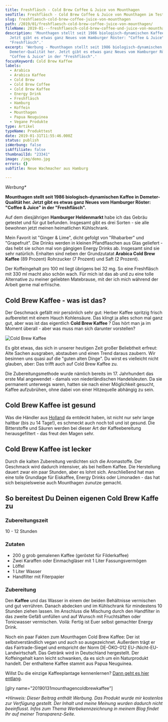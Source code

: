 ```yaml
---
title: Freshfläsch - Cold Brew Coffee & Juice von Mounthagen
seoTitle: Freshfläsch - Cold Brew Coffee & Juice von Mounthagen im Test
slug: freshflaesch-cold-brew-coffee-juice-von-mounthagen
path: /2019/01/freshflaesch-cold-brew-coffee-juice-von-mounthagen/
fileName: 2019-01---freshflaesch-cold-brew-coffee-und-juice-von-mounthagen.md
description: 'Mounthagen stellt seit 1986 biologisch-dynamischen Kaffee her.
  Jetzt gibt es etwas ganz Neues vom Hamburger Röster: "Coffee & Juice" in der
  "Freshfläsch".'
excerpt: 'Werbung - Mounthagen stellt seit 1986 biologisch-dynamischen Kaffee in
  Demeter-Qualität her. Jetzt gibt es etwas ganz Neues vom Hamburger Röster:
  "Coffee & Juice" in der "Freshfläsch".'
focusKeyword: Cold Brew Kaffee
labels:
  - Arabica
  - Arabica Kaffee
  - Cold Brew
  - Cold Brew Coffee
  - Cold Brew Kaffee
  - Energy Drink
  - Freshfläsch
  - Hamburg
  - Koffein
  - Mounthagen
  - Papua Neuguinea
  - Vegane Produkte
type: Artikel
typeName: Produkttest
date: 2019-01-31T11:55:46.000Z
status: publish
isWerbung: false
isAffiliate: false
thumbnailId: "23341"
image: /img/demo.jpg
errors: {}
subTitle: Neue Wachmacher aus Hamburg
  
---
```


_Werbung\*_

**Mounthagen stellt seit 1986 biologisch-dynamischen Kaffee in Demeter-Qualität
her. Jetzt gibt es etwas ganz Neues vom Hamburger Röster: "Coffee &amp; Juice"
in der "Freshfläsch".**

Auf dem diesjährigen **Hamburger Heldenmarkt** habe ich das Gebräu getestet und
für gut befunden. Insgesamt gibt es drei Sorten - sie alle bewohnen jetzt meinen
heimatlichen Kühlschrank.

Mein Favorit ist "Ginger &amp; Lime", dicht gefolgt von "Rhabarber" und
"Grapefruit". Die Drinks werden in kleinen Pfandflaschen aus Glas geliefert -
das hebt sie schon mal von gängigen Energy Drinks ab. Insgesamt sind sie sehr
natürlich. Enhalten sind neben der Grundzutatat **Arabica Cold Brew Kaffee** (89
Prozent) Rohrzucker (7 Prozent) und Saft (2 Prozent).

Der Koffeingehalt pro 100 ml liegt übrigens bei 32 mg. So eine Freshfläsch mit
330 ml macht also schön wach. Für mich ist das ab und zu eine tolle Alternative
zu meiner geliebten Matebrause, mit der ich mich während der Arbeit gerne mal
erfrische.

## Cold Brew Kaffee - was ist das?

Der Geschmack gefällt mir persönlich sehr gut: Herber Kaffee spritzig frisch
aufbereitet mit einem Hauch Kohlensäure. Das klingt ja alles schon mal ganz gut,
aber was ist das eigentlich **Cold Brew Kaffee** ? Das hört man ja im Moment
überall - aber was muss man sich darunter vorstellen?

![Cold Brew Kaffee](http://cardamonchai.com/wp-content/uploads/2019/01/2019-01-15-mounthagen-cold-brew-kaffee-2-400x533.jpg 'Cold Brew Kaffee von Mounthagen aus der "Frehfläsch"')

Es gibt etwas, das sich in unserer heutigen Zeit großer Beliebtheit erfreut:
Alte Sachen ausgraben, abstauben und einen Trend daraus zaubern. Wir besinnen
uns quasi auf die "guten alten Dinge". Du wirst es vielleicht nicht glauben,
aber: Das trifft auch auf Cold Brew Kaffee zu.

Die Zubereitungsmethode wurde nämlich bereits im 17. Jahrhundert das erste Mal
angewendet - damals von niederländischen Handelsleuten. Da sie permanent
unterwegs waren, hatten sie nach einer Möglichkeit gesucht, Kaffee aufzubrühen,
ohne dabei von einer Hitzequelle abhängig zu sein.

## Cold Brew Kaffee ist gesund

Was die Händler aus [Holland](/2018/03/amsterdam/) da entdeckt haben, ist nicht
nur sehr lange haltbar (bis zu 14 Tage!), es schmeckt auch noch toll und ist
gesund. Die Bitterstoffe und Säuren werden bei dieser Art der Kaffeebereitung
herausgefiltert - das freut den Magen sehr.

## Cold Brew Kaffee ist lecker

Durch die kalten Zubereitung verdichten sich die Aromastoffe. Der Geschmack wird
dadurch intensiver, als bei heißem Kaffee. Die Herstellung dauert zwar ein paar
Stunden, aber es lohnt sich. Anschließend hat man eine tolle Grundlage für
Eiskaffee, Energy Drinks oder Limonaden - das hat sich beispielsweise auch
Mounthagen zunutze gemacht.

## So bereitest Du Deinen eigenen Cold Brew Kaffe zu

### Zubereitungszeit

10 - 12 Stunden

### Zutaten

- 200 g grob gemalenen Kaffee (geröstet für Filderkaffee)
- Zwei Karaffen oder Einmachgläser mit 1 Liter Fassungsvermögen
- Löffel
- 1 Liter Wasser
- Handfilter mit Fiterpapier

### Zubereitung

Den **Kaffee** und das Wasser in einem der beiden Behältnisse vermischen und gut
verrühren. Danach abdecken und im Kühlschrank für mindestens 10 Stunden ziehen
lassen. Im Anschluss die Mischung durch den Handfilter in das zweite Gefäß
umfüllen und auf Wunsch mit Fruchtsäften oder Tonicwasser vermischen. Voilá:
Fertig ist Euer selbst gemachter Energy Drink.

Noch ein paar Fakten zum Mounthagen Cold Brew Kaffee: Der ist selbstverständlich
vegan und auch so ausgezeichnet. Außerdem trägt er das Fairtrade-Siegel und
entspricht der Norm DE-ÖKO-012 EU-/Nicht-EU-Landwirtschaft. Das Getränk wird in
Deutschland hergestellt. Der Koffeingehalt kann leicht schwanken, da es sich um
ein Naturprodukt handelt. Der enthaltene Kaffee stammt aus Papua Neuguinea.

Willst Du die einzige Kaffeeplantage kennenlernen?
[Dann geht es hier entlang](/2017/09/die-einzige-kaffeeplantage-europas/).

[glry name="20190131mounthagencoldbrewkaffee"]

_\*Hinweis: Dieser Beitrag enthält Werbung. Das Produkt wurde mir kostenlos zur
Verfügung gestellt. Der Inhalt und meine Meinung wurden dadurch nicht
beeinflusst. Infos zum Thema Werbekennzeichnung in meinem Blog findet Ihr auf
meiner Transparenz-Seite._

  